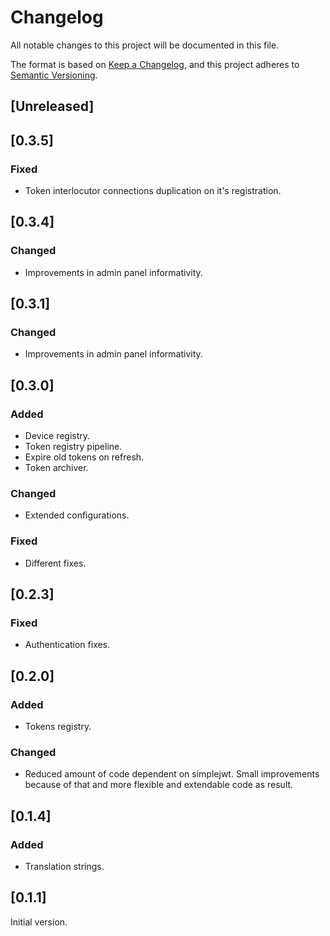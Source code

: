 # Changelog
All notable changes to this project will be documented in this file.

The format is based on [Keep a Changelog](https://keepachangelog.com/en/1.0.0/),
and this project adheres to [Semantic Versioning](https://semver.org/spec/v2.0.0.html).

## [Unreleased]

## [0.3.5]
### Fixed
- Token interlocutor connections duplication on it's registration.

## [0.3.4]
### Changed
- Improvements in admin panel informativity.

## [0.3.1]
### Changed
- Improvements in admin panel informativity.

## [0.3.0]
### Added
- Device registry.
- Token registry pipeline.
- Expire old tokens on refresh.
- Token archiver.

### Changed
- Extended configurations.

### Fixed
- Different fixes.

## [0.2.3]
### Fixed
- Authentication fixes.

## [0.2.0]
### Added
- Tokens registry.
### Changed
- Reduced amount of code dependent on simplejwt. Small improvements because of that and more flexible and extendable code as result.

## [0.1.4]
### Added
- Translation strings.

## [0.1.1]
Initial version.
